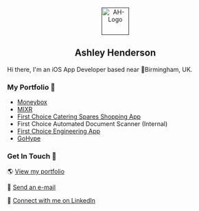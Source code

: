 <p align="center">
<a href="">
<img src="AHLogo.png" alt="AH-Logo" width=64 height=64>
</a>
<h2 align="center">Ashley Henderson</h2>
<p align="center">


Hi there, I'm an iOS App Developer based near 📍Birmingham, UK.

### My Portfolio 📖
- [Moneybox](https://www.moneyboxapp.com/)
- [MIXR](https://www.ashleyhenderson.dev/mixr)
- [First Choice Catering Spares Shopping App](https://www.firstchoice-cs.co.uk/app/)
- First Choice Automated Document Scanner (Internal)
- [First Choice Engineering App](https://apps.apple.com/gb/app/first-choice-engineer/id1541362027)
- [GoHype](https://www.ashleyhenderson.dev/gohype)

### Get In Touch 💬
🌎 <a href="https://www.ashleyhenderson.dev">View my portfolio</a>

📧 <a href="mailto:hello@ashleyhenderson.dev">Send an e-mail</a>

👤 <a href="https://www.linkedin.com/in/ashley-liam-henderson/">Connect with me on LinkedIn</a>
